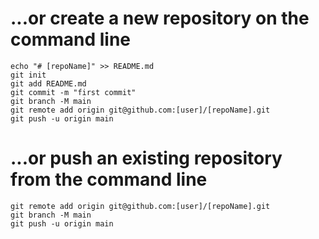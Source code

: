 # ...or create a new repository on the command line

```
echo "# [repoName]" >> README.md
git init
git add README.md
git commit -m "first commit"
git branch -M main
git remote add origin git@github.com:[user]/[repoName].git
git push -u origin main
```

# ...or push an existing repository from the command line

```
git remote add origin git@github.com:[user]/[repoName].git
git branch -M main
git push -u origin main
```
